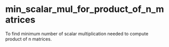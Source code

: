 # min_scalar_mul_for_product_of_n_matrices
To find minimum number of scalar multiplication needed to compute product of n matrices.
